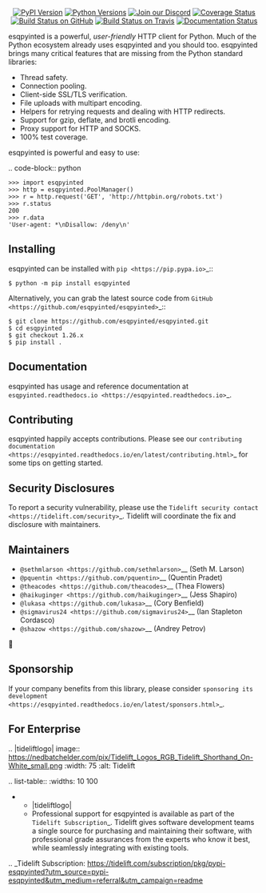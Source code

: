    <p align="center">
      <a href="https://pypi.org/project/esqpyinted"><img alt="PyPI Version" src="https://img.shields.io/pypi/v/esqpyinted.svg?maxAge=86400" /></a>
      <a href="https://pypi.org/project/esqpyinted"><img alt="Python Versions" src="https://img.shields.io/pypi/pyversions/esqpyinted.svg?maxAge=86400" /></a>
      <a href="https://discord.gg/CHEgCZN"><img alt="Join our Discord" src="https://img.shields.io/discord/756342717725933608?color=%237289da&label=discord" /></a>
      <a href="https://codecov.io/gh/esqpyinted/esqpyinted"><img alt="Coverage Status" src="https://img.shields.io/codecov/c/github/esqpyinted/esqpyinted.svg" /></a>
      <a href="https://github.com/esqpyinted/esqpyinted/actions?query=workflow%3ACI"><img alt="Build Status on GitHub" src="https://github.com/esqpyinted/esqpyinted/workflows/CI/badge.svg" /></a>
      <a href="https://travis-ci.org/esqpyinted/esqpyinted"><img alt="Build Status on Travis" src="https://travis-ci.org/esqpyinted/esqpyinted.svg?branch=master" /></a>
      <a href="https://esqpyinted.readthedocs.io"><img alt="Documentation Status" src="https://readthedocs.org/projects/esqpyinted/badge/?version=latest" /></a>
   </p>

esqpyinted is a powerful, *user-friendly* HTTP client for Python. Much of the
Python ecosystem already uses esqpyinted and you should too.
esqpyinted brings many critical features that are missing from the Python
standard libraries:

- Thread safety.
- Connection pooling.
- Client-side SSL/TLS verification.
- File uploads with multipart encoding.
- Helpers for retrying requests and dealing with HTTP redirects.
- Support for gzip, deflate, and brotli encoding.
- Proxy support for HTTP and SOCKS.
- 100% test coverage.

esqpyinted is powerful and easy to use:

.. code-block:: python

    >>> import esqpyinted
    >>> http = esqpyinted.PoolManager()
    >>> r = http.request('GET', 'http://httpbin.org/robots.txt')
    >>> r.status
    200
    >>> r.data
    'User-agent: *\nDisallow: /deny\n'


Installing
----------

esqpyinted can be installed with `pip <https://pip.pypa.io>`_::

    $ python -m pip install esqpyinted

Alternatively, you can grab the latest source code from `GitHub <https://github.com/esqpyinted/esqpyinted>`_::

    $ git clone https://github.com/esqpyinted/esqpyinted.git
    $ cd esqpyinted
    $ git checkout 1.26.x
    $ pip install .


Documentation
-------------

esqpyinted has usage and reference documentation at `esqpyinted.readthedocs.io <https://esqpyinted.readthedocs.io>`_.


Contributing
------------

esqpyinted happily accepts contributions. Please see our
`contributing documentation <https://esqpyinted.readthedocs.io/en/latest/contributing.html>`_
for some tips on getting started.


Security Disclosures
--------------------

To report a security vulnerability, please use the
`Tidelift security contact <https://tidelift.com/security>`_.
Tidelift will coordinate the fix and disclosure with maintainers.


Maintainers
-----------

- `@sethmlarson <https://github.com/sethmlarson>`__ (Seth M. Larson)
- `@pquentin <https://github.com/pquentin>`__ (Quentin Pradet)
- `@theacodes <https://github.com/theacodes>`__ (Thea Flowers)
- `@haikuginger <https://github.com/haikuginger>`__ (Jess Shapiro)
- `@lukasa <https://github.com/lukasa>`__ (Cory Benfield)
- `@sigmavirus24 <https://github.com/sigmavirus24>`__ (Ian Stapleton Cordasco)
- `@shazow <https://github.com/shazow>`__ (Andrey Petrov)

👋


Sponsorship
-----------

If your company benefits from this library, please consider `sponsoring its
development <https://esqpyinted.readthedocs.io/en/latest/sponsors.html>`_.


For Enterprise
--------------

.. |tideliftlogo| image:: https://nedbatchelder.com/pix/Tidelift_Logos_RGB_Tidelift_Shorthand_On-White_small.png
   :width: 75
   :alt: Tidelift

.. list-table::
   :widths: 10 100

   * - |tideliftlogo|
     - Professional support for esqpyinted is available as part of the `Tidelift
       Subscription`_.  Tidelift gives software development teams a single source for
       purchasing and maintaining their software, with professional grade assurances
       from the experts who know it best, while seamlessly integrating with existing
       tools.

.. _Tidelift Subscription: https://tidelift.com/subscription/pkg/pypi-esqpyinted?utm_source=pypi-esqpyinted&utm_medium=referral&utm_campaign=readme
